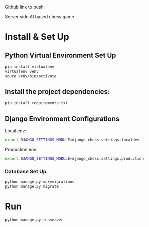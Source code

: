 


Github link to push  


Server side AI based chess game.


# Install & Set Up

## Python Virtual Environment Set Up
```bash
pip install virtualenv
virtualenv venv
souce venv/bin/activate
``` 

## Install the project dependencies:
```bash
pip install requirements.txt
```

## Django Environment Configurations
Local env:
```bash
export DJANGO_SETTINGS_MODULE=django_chess.settings.localdev
```
Production env:
```bash
export DJANGO_SETTINGS_MODULE=django_chess.settings.production
```
### Database Set Up
```bash
python manage.py makemigrations
python manage.py migrate
```


# Run 
```bash
python manage.py runserver
```
 

 
